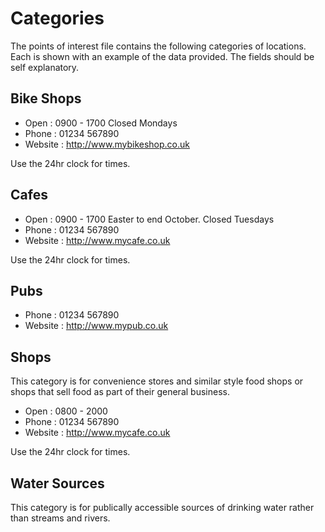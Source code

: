 # Categories

The points of interest file contains the following categories of locations. Each is shown with an example of the data provided. The fields should be self explanatory.

## Bike Shops

* Open : 0900 - 1700 Closed Mondays
* Phone : 01234 567890
* Website : http://www.mybikeshop.co.uk

Use the 24hr clock for times.

## Cafes

* Open : 0900 - 1700 Easter to end October. Closed Tuesdays
* Phone : 01234 567890
* Website : http://www.mycafe.co.uk

Use the 24hr clock for times.

## Pubs

* Phone : 01234 567890
* Website : http://www.mypub.co.uk

## Shops

This category is for convenience stores and similar style food shops or shops that sell food as part of their general business.

* Open : 0800 - 2000
* Phone : 01234 567890
* Website : http://www.mycafe.co.uk

Use the 24hr clock for times.

## Water Sources

This category is for publically accessible sources of drinking water rather than streams and rivers.
